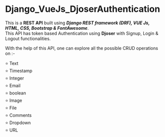 # Django_VueJs_DjoserAuthentication


This is a <b>REST API</b> built using <b><i>Django REST framework (DRF), VUE Js, HTML, CSS, Bootstrap & FontAwesome</i></b>.  
This API has token based Authentication using <b>Djoser</b> with Signup, Login & Logout functionalities.   

With the help of this API, one can explore all the possible CRUD operations on :-

⭐ Text   
⭐ Timestamp   
⭐ Integer  
⭐ Email  
⭐ boolean  
⭐ Image   
⭐ File    
⭐ Comments  
⭐ Dropdown    
⭐ URL   



